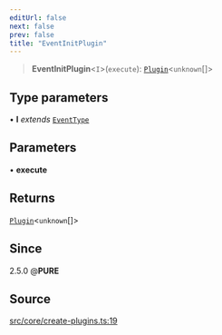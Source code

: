 ```yaml
---
editUrl: false
next: false
prev: false
title: "EventInitPlugin"
---
```


> **EventInitPlugin**\<`I`\>(`execute`): [`Plugin`](/api/interfaces/plugin/)\<`unknown`[]\>

## Type parameters

• **I** *extends* [`EventType`](/api/enumerations/eventtype/)

## Parameters

• **execute**

## Returns

[`Plugin`](/api/interfaces/plugin/)\<`unknown`[]\>

## Since

2.5.0
@__PURE__

## Source

[src/core/create-plugins.ts:19](https://github.com/sern-handler/handler/blob/91b3768e376cfe22ec37d8ab44f4e4a4dfe8a1e8/src/core/create-plugins.ts#L19)
